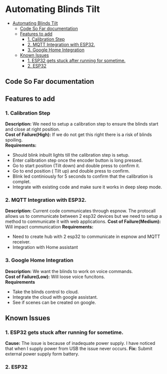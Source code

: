 # Automating Blinds Tilt

- [Automating Blinds Tilt](#automating-blinds-tilt)
  - [Code So Far documentation](#code-so-far-documentation)
  - [Features to add](#features-to-add)
    - [1. Calibration Step](#1-calibration-step)
    - [2. MQTT Integration with ESP32.](#2-mqtt-integration-with-esp32)
    - [3. Google Home Integration](#3-google-home-integration)
  - [Known Issues](#known-issues)
    - [1. ESP32 gets stuck after running for sometime.](#1-esp32-gets-stuck-after-running-for-sometime)
    - [2. ESP32](#2-esp32)


## Code So Far documentation


## Features to add
### 1. Calibration Step
**Description:** We need to setup a calibration step to ensure the blinds start and close at right position.  
**Cost of Failure(High):** If we do not get this right there is a risk of blinds spoiling.  
**Requirements:**  
* Should blink inbuilt lights till the calibration step is setup.
* Enter calibration step once the encoder button is long pressed.
* Go to start position (Tilt down) and double press to confirm it.
* Go to end position ( Tilt up) and double press to confirm.
* Blink led continiously for 5 seconds to confirm that the calibration is complet.
* Integrate with existing code and make sure it works in deep sleep mode.

### 2. MQTT Integration with ESP32.
**Description:** Current code communicates through espnow. The protocall allows us to communicate between 2 esp32 devices but we need to setup a method to communicate it with web applications.
**Cost of Failure(Medium):** Will impact communication
**Requirements:**
* Need to create hub with 2 esp32 to communicate in espnow and MQTT receiver.
* Integration with Home assistant


### 3. Google Home Integration
**Description:** We want the blinds to work on voice commands.  
**Cost of Failure(Low):** Will loose voice funcitons.  
**Requirements**
* Take the blinds control to cloud. 
* Integrate the cloud with google assistant.
* See if scenes can be created on google.



## Known Issues
### 1. ESP32 gets stuck after running for sometime.
 **Cause:** The issue is because of inadequate power supply. I have noticed that when I supply power from USB the issue never occurs.
 **Fix:** Submit external power supply form battery.

### 2. ESP32  
